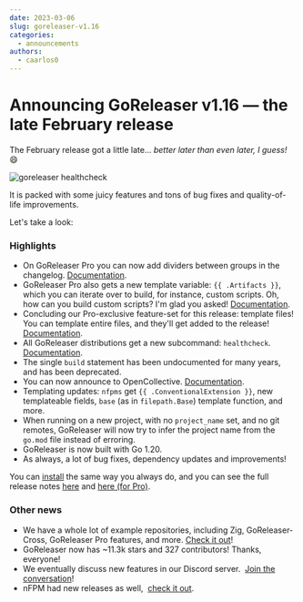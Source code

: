 ```yaml
---
date: 2023-03-06
slug: goreleaser-v1.16
categories:
  - announcements
authors:
  - caarlos0
---
```


# Announcing GoReleaser v1.16 — the late February release

The February release got a little late... _better later than even later, I guess!_ 😄

<!-- more -->

![goreleaser healthcheck](https://carlosbecker.com/posts/goreleaser-v1.16/img.png)

It is packed with some juicy features and tons of bug fixes and quality-of-life
improvements.

Let's take a look:

### Highlights

- On GoReleaser Pro you can now add dividers between groups in the changelog.
  [Documentation](https://goreleaser.com/customization/changelog/).
- GoReleaser Pro also gets a new template variable: `{{ .Artifacts }}`, which
  you can iterate over to build, for instance, custom scripts. Oh, how can you
  build custom scripts? I'm glad you asked!
  [Documentation](https://goreleaser.com/customization/templates/#artifacts).
- Concluding our Pro-exclusive feature-set for this release: template files! You
  can template entire files, and they'll get added to the release!
  [Documentation](https://goreleaser.com/customization/templatefiles/).
- All GoReleaser distributions get a new subcommand: `healthcheck`.
  [Documentation](https://goreleaser.com/cmd/goreleaser_healthcheck/).
- The single `build` statement has been undocumented for many years, and has
  been deprecated.
- You can now announce to OpenCollective.
  [Documentation](https://goreleaser.com/customization/announce/opencollective/).
- Templating updates: `nfpms` get `{{ .ConventionalExtension }}`, new
  templateable fields, `base` (as in `filepath.Base`) template function, and
  more.
- When running on a new project, with no `project_name` set, and no git remotes,
  GoReleaser will now try to infer the project name from the `go.mod` file
  instead of erroring.
- GoReleaser is now built with Go 1.20.
- As always, a lot of bug fixes, dependency updates and improvements!

You can [install][] the same way you always do, and you can see the full release
notes [here][oss-rel] and [here (for Pro)][pro-rel].

[install]: https://goreleaser.com/install
[pro-rel]: https://github.com/goreleaser/goreleaser-pro/releases/tag/v1.16.0-pro
[oss-rel]: https://github.com/goreleaser/goreleaser/releases/tag/v1.16.0

### Other news

- We have a whole lot of example repositories, including Zig, GoReleaser-Cross,
  GoReleaser Pro features, and more.
  [Check it out](https://github.com/orgs/goreleaser/repositories?q=example)!
- GoReleaser now has ~11.3k stars and 327 contributors! Thanks, everyone!
- We eventually discuss new features in our Discord server. 
  [Join the conversation](https://goreleaser.com/discord)!
- nFPM had new releases as well, 
  [check it out](https://github.com/goreleaser/nfpm/releases).
